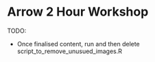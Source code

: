 # Arrow 2 Hour Workshop

TODO:
* Once finalised content, run and then delete script_to_remove_unusued_images.R